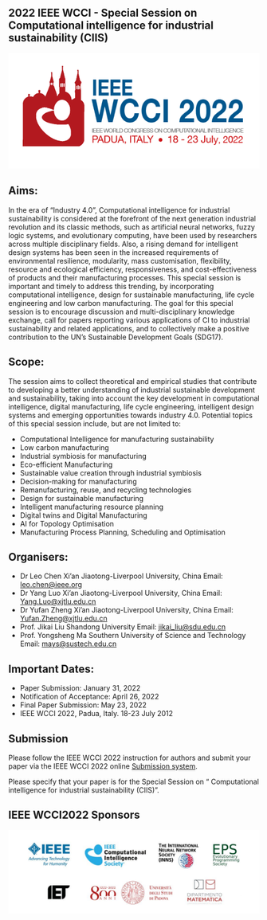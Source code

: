 ## 2022 IEEE WCCI - Special Session on Computational intelligence for industrial sustainability (CIIS)

<p align="center">
  <img src="https://github.com/youngluoyang/WCCI-CIIS-2022/blob/gh-pages/WCCI2022-padua-logo.png" />
</p>

## Aims:

In the era of “Industry 4.0”, Computational intelligence for industrial sustainability is considered at the forefront of the next generation industrial revolution and its classic methods, such as artificial neural networks, fuzzy logic systems, and evolutionary computing, have been used by researchers across multiple disciplinary fields. Also, a rising demand for intelligent design systems has been seen in the increased requirements of environmental resilience, modularity, mass customisation, flexibility, resource and ecological efficiency, responsiveness, and cost-effectiveness of products and their manufacturing processes. This special session is important and timely to address this trending, by incorporating computational intelligence, design for sustainable manufacturing, life cycle engineering and low carbon manufacturing. The goal for this special session is to encourage discussion and multi-disciplinary knowledge exchange, call for papers reporting various applications of CI to industrial sustainability and related applications, and to collectively make a positive contribution to the UN’s Sustainable Development Goals (SDG17).

## Scope:

The session aims to collect theoretical and empirical studies that contribute to developing a better understanding of industrial sustainable development and sustainability, taking into account the key development in computational intelligence, digital manufacturing, life cycle engineering, intelligent design systems and emerging opportunities towards industry 4.0. Potential topics of this special session include, but are not limited to:

- Computational Intelligence for manufacturing sustainability
- Low carbon manufacturing
- Industrial symbiosis for manufacturing
- Eco-efficient Manufacturing
- Sustainable value creation through industrial symbiosis
- Decision-making for manufacturing
- Remanufacturing, reuse, and recycling technologies
- Design for sustainable manufacturing
- Intelligent manufacturing resource planning
- Digital twins and Digital Manufacturing
- AI for Topology Optimisation
- Manufacturing Process Planning, Scheduling and Optimisation

## Organisers:

- Dr Leo Chen Xi’an Jiaotong-Liverpool University, China Email: leo.chen@ieee.org
- Dr Yang Luo Xi’an Jiaotong-Liverpool University, China Email: Yang.Luo@xjtlu.edu.cn
- Dr Yufan Zheng Xi’an Jiaotong-Liverpool University, China Email: Yufan.Zheng@xjtlu.edu.cn
- Prof. Jikai Liu Shandong University Email: jikai_liu@sdu.edu.cn
- Prof. Yongsheng Ma Southern University of Science and Technology Email: mays@sustech.edu.cn

## Important Dates:

- Paper Submission: January 31, 2022
- Notification of Acceptance: April 26, 2022 
- Final Paper Submission: May 23, 2022 
- IEEE WCCI 2022, Padua, Italy. 18-23 July 2012

## Submission

Please follow the IEEE WCCI 2022 instruction for authors and submit your paper via the IEEE WCCI 2022 online [Submission system](https://wcci2022.org/submission/). 

Please specify that your paper is for the Special Session on “ Computational intelligence for industrial sustainability (CIIS)”.

## IEEE WCCI2022 Sponsors
<img src="https://github.com/youngluoyang/WCCI-CIIS-2022/blob/gh-pages/WCCI-blocco-sponsor2-1024x340%20(6).jpg" width="%50" height="%50" />
